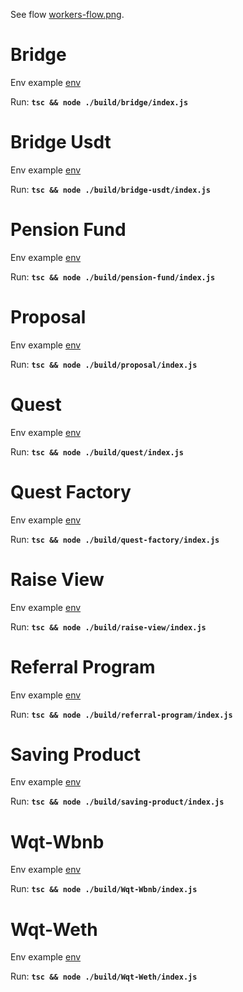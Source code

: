See flow [workers-flow.png](https://github.com/WorkQuest/workers/blob/TestNetwork/workers-flow.png).

# Bridge

Env example [env](https://github.com/WorkQuest/workers/blob/TestNetwork/ci-scripts/roles/backend-update/templates/.env.bridge.j2)

Run: **`tsc && node ./build/bridge/index.js`**

# Bridge Usdt

Env example [env](https://github.com/WorkQuest/workers/blob/TestNetwork/ci-scripts/roles/backend-update/templates/.env.bridgeUsdt.j2)

Run: **`tsc && node ./build/bridge-usdt/index.js`**

# Pension Fund

Env example [env](https://github.com/WorkQuest/workers/blob/TestNetwork/ci-scripts/roles/backend-update/templates/.env.pensionFund.j2)

Run: **`tsc && node ./build/pension-fund/index.js`**

# Proposal

Env example [env](https://github.com/WorkQuest/workers/blob/TestNetwork/ci-scripts/roles/backend-update/templates/.env.proposal.j2)

Run: **`tsc && node ./build/proposal/index.js`**

# Quest

Env example [env](https://github.com/WorkQuest/workers/blob/TestNetwork/ci-scripts/roles/backend-update/templates/.env.quest.j2)

Run: **`tsc && node ./build/quest/index.js`**

# Quest Factory

Env example [env](https://github.com/WorkQuest/workers/blob/TestNetwork/ci-scripts/roles/backend-update/templates/.env.questFactory.j2)

Run: **`tsc && node ./build/quest-factory/index.js`**

# Raise View

Env example [env](https://github.com/WorkQuest/workers/blob/TestNetwork/ci-scripts/roles/backend-update/templates/.env.raiseView.j2)

Run: **`tsc && node ./build/raise-view/index.js`**

# Referral Program

Env example [env](https://github.com/WorkQuest/workers/blob/TestNetwork/ci-scripts/roles/backend-update/templates/.env.referralProgram.j2)

Run: **`tsc && node ./build/referral-program/index.js`**

# Saving Product

Env example [env](https://github.com/WorkQuest/workers/blob/TestNetwork/ci-scripts/roles/backend-update/templates/.env.savingProduct.j2)

Run: **`tsc && node ./build/saving-product/index.js`**

# Wqt-Wbnb

Env example [env](https://github.com/WorkQuest/workers/blob/TestNetwork/ci-scripts/roles/backend-update/templates/.env.WqtWbnb.j2)

Run: **`tsc && node ./build/Wqt-Wbnb/index.js`**

# Wqt-Weth

Env example [env](https://github.com/WorkQuest/workers/blob/TestNetwork/ci-scripts/roles/backend-update/templates/.env.WqtWeth.j2)

Run: **`tsc && node ./build/Wqt-Weth/index.js`**
